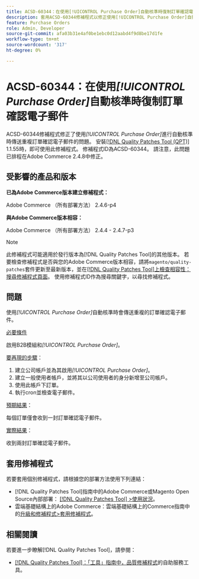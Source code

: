 ```yaml
---
title: ACSD-60344：在使用[!UICONTROL Purchase Order]自動核準時復制訂單確認電子郵件
description: 套用ACSD-60344修補程式以修正使用[!UICONTROL Purchase Order]自動核準時傳送重複訂單確認電子郵件的Adobe Commerce問題。
feature: Purchase Orders
role: Admin, Developer
source-git-commit: afa03b31e4af0be1ebc0d12aabd4f9d8be17d1fe
workflow-type: tm+mt
source-wordcount: '317'
ht-degree: 0%

---
```


# ACSD-60344：在使用&#x200B;*[!UICONTROL Purchase Order]*&#x200B;自動核準時復制訂單確認電子郵件

ACSD-60344修補程式修正了使用&#x200B;*[!UICONTROL Purchase Order]*&#x200B;進行自動核準時傳送重複訂單確認電子郵件的問題。 安裝[[!DNL Quality Patches Tool (QPT)]](/help/tools/quality-patches-tool/quality-patches-tool-to-self-serve-quality-patches.md) 1.1.55時，即可使用此修補程式。 修補程式ID為ACSD-60344。 請注意，此問題已排程在Adobe Commerce 2.4.8中修正。

## 受影響的產品和版本

**已為Adobe Commerce版本建立修補程式：**

Adobe Commerce （所有部署方法） 2.4.6-p4

**與Adobe Commerce版本相容：**

Adobe Commerce （所有部署方法） 2.4.4 - 2.4.7-p3


>[!NOTE]
>
>此修補程式可能適用於發行版本為[!DNL Quality Patches Tool]的其他版本。 若要檢查修補程式是否與您的Adobe Commerce版本相容，請將`magento/quality-patches`套件更新至最新版本，並在[[!DNL Quality Patches Tool]上檢查相容性：搜尋修補程式頁面](https://experienceleague.adobe.com/tools/commerce-quality-patches/index.html)。 使用修補程式ID作為搜尋關鍵字，以尋找修補程式。

## 問題

使用&#x200B;*[!UICONTROL Purchase Order]*&#x200B;自動核準時會傳送重複的訂單確認電子郵件。

<u>必要條件</u>

啟用B2B模組和&#x200B;*[!UICONTROL Purchase Order]*。

<u>要再現的步驟</u>：

1. 建立公司帳戶並為其啟用&#x200B;*[!UICONTROL Purchase Order]*。
1. 建立一般使用者帳戶，並將其以公司使用者的身分新增至公司帳戶。
1. 使用此帳戶下訂單。
1. 執行cron並檢查電子郵件。

<u>預期結果</u>：

每個訂單僅會收到一封訂單確認電子郵件。

<u>實際結果</u>：

收到兩封訂單確認電子郵件。

## 套用修補程式

若要套用個別修補程式，請根據您的部署方法使用下列連結：

* [!DNL Quality Patches Tool]指南中的Adobe Commerce或Magento Open Source內部部署： [[!DNL Quality Patches Tool] >使用狀況](/help/tools/quality-patches-tool/usage.md)。
* 雲端基礎結構上的Adobe Commerce：雲端基礎結構上的Commerce指南中的[升級和修補程式>套用修補程式](https://experienceleague.adobe.com/docs/commerce-cloud-service/user-guide/develop/upgrade/apply-patches.html)。


## 相關閱讀

若要進一步瞭解[!DNL Quality Patches Tool]，請參閱：

* [[!DNL Quality Patches Tool]：「工具」指南中，品質修補程式](/help/tools/quality-patches-tool/quality-patches-tool-to-self-serve-quality-patches.md)的自助服務工具。
